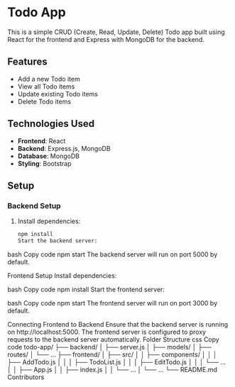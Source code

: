 # Todo App

This is a simple CRUD (Create, Read, Update, Delete) Todo app built using React for the frontend and Express with MongoDB for the backend.

## Features

- Add a new Todo item
- View all Todo items
- Update existing Todo items
- Delete Todo items

## Technologies Used

- **Frontend**: React
- **Backend**: Express.js, MongoDB
- **Database**: MongoDB
- **Styling**: Bootstrap

## Setup

### Backend Setup

1. Install dependencies:
   ```bash
   npm install
   Start the backend server:
   ```

bash
Copy code
npm start
The backend server will run on port 5000 by default.

Frontend Setup
Install dependencies:

bash
Copy code
npm install
Start the frontend server:

bash
Copy code
npm start
The frontend server will run on port 3000 by default.

Connecting Frontend to Backend
Ensure that the backend server is running on http://localhost:5000.
The frontend server is configured to proxy requests to the backend server automatically.
Folder Structure
css
Copy code
todo-app/
├── backend/
│ ├── server.js
│ ├── models/
│ ├── routes/
│ └── ...
├── frontend/
│ ├── src/
│ │ ├── components/
│ │ │ ├── AddTodo.js
│ │ │ ├── TodoList.js
│ │ │ ├── EditTodo.js
│ │ │ └── ...
│ │ ├── App.js
│ │ ├── index.js
│ │ └── ...
│ └── ...
└── README.md
Contributors
